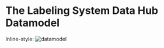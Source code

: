 # The Labeling System Data Hub Datamodel

Inline-style:
![datamodel](../../../raw/master/img/datamodel.jpg)
